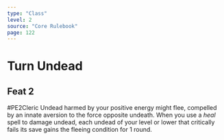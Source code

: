 ```yaml
---
type: "Class"
level: 2
source: "Core Rulebook"
page: 122
---
```

# Turn Undead
## Feat 2
#PE2Cleric
Undead harmed by your positive energy might flee, compelled by an innate aversion to the force opposite undeath. When you use a *heal* spell to damage undead, each undead of your level or lower that critically fails its save gains the fleeing condition for 1 round.